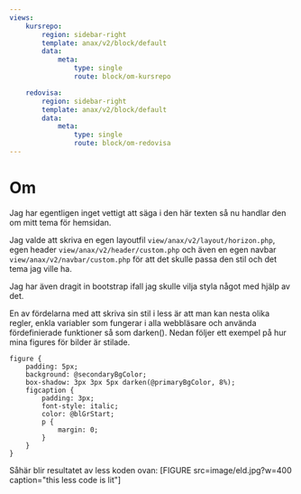 ```yaml
---
views:
    kursrepo:
        region: sidebar-right
        template: anax/v2/block/default
        data:
            meta:
                type: single
                route: block/om-kursrepo

    redovisa:
        region: sidebar-right
        template: anax/v2/block/default
        data:
            meta:
                type: single
                route: block/om-redovisa
---
```

Om
=========================

Jag har egentligen inget vettigt att säga i den här texten så nu handlar den om mitt tema för hemsidan.

Jag valde att skriva en egen layoutfil `view/anax/v2/layout/horizon.php`, egen header `view/anax/v2/header/custom.php`
och även en egen navbar `view/anax/v2/navbar/custom.php` för att det skulle passa den stil och det tema jag ville ha.

Jag har även dragit in bootstrap ifall jag skulle vilja styla något med hjälp av det.

En av fördelarna med att skriva sin stil i less är att man kan nesta olika regler, enkla variabler som fungerar i alla webbläsare och
använda fördefinierade funktioner så som darken(). Nedan följer ett exempel på hur mina figures för bilder är stilade.
```less
figure {
    padding: 5px;
    background: @secondaryBgColor;
    box-shadow: 3px 3px 5px darken(@primaryBgColor, 8%);
    figcaption {
        padding: 3px;
        font-style: italic;
        color: @blGrStart;
        p {
            margin: 0;
        }
    }
}
```
Såhär blir resultatet av less koden ovan:
[FIGURE src=image/eld.jpg?w=400 caption="this less code is lit"]
